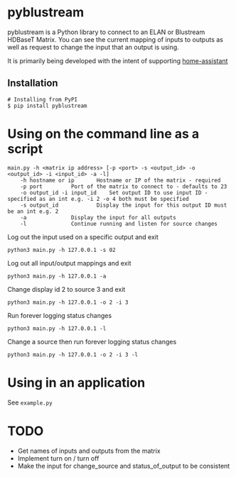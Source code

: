 pyblustream
===========

pyblustream is a Python library to connect to an ELAN or Blustream HDBaseT Matrix. You can see the current mapping of inputs to outputs as well as 
request to change the input that an output is using.

It is primarily being developed with the intent of supporting [home-assistant](https://github.com/home-assistant/home-assistant)


Installation
------------

    # Installing from PyPI
    $ pip install pyblustream

Using on the command line as a script
=====================================


    main.py -h <matrix ip address> [-p <port> -s <output_id> -o <output_id> -i <input_id> -a -l]
	    -h hostname or ip		Hostname or IP of the matrix - required
	    -p port			Port of the matrix to connect to - defaults to 23
	    -o output_id -i input_id	Set output ID to use input ID - specified as an int e.g. -i 2 -o 4 both must be specified
	    -s output_id	        Display the input for this output ID must be an int e.g. 2
	    -a				Display the input for all outputs
	    -l				Continue running and listen for source changes

Log out the input used on a specific output and exit

    python3 main.py -h 127.0.0.1 -s 02

Log out all input/output mappings and exit

    python3 main.py -h 127.0.0.1 -a

Change display id 2 to source 3 and exit

    python3 main.py -h 127.0.0.1 -o 2 -i 3

Run forever logging status changes

    python3 main.py -h 127.0.0.1 -l

Change a source then run forever logging status changes

    python3 main.py -h 127.0.0.1 -o 2 -i 3 -l


Using in an application
=======================

See `example.py`
    
    
TODO
=======================

* Get names of inputs and outputs from the matrix
* Implement turn on / turn off
* Make the input for change_source and status_of_output to be consistent
    